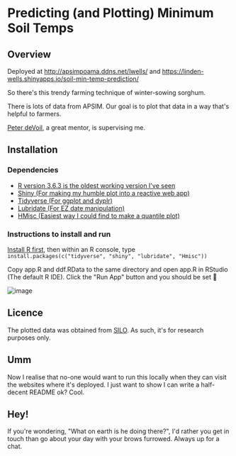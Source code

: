 # Predicting (and Plotting) Minimum Soil Temps

## Overview
Deployed at http://apsimpoama.ddns.net/lwells/ and https://linden-wells.shinyapps.io/soil-min-temp-prediction/

So there's this trendy farming technique of winter-sowing sorghum.

There is lots of data from APSIM. Our goal is to plot that data in a way that's helpful to farmers.

[Peter deVoil](https://qaafi.uq.edu.au/profile/864/peter-devoil), a great mentor, is supervising me.

## Installation

### Dependencies
- [R version 3.6.3 is the oldest working version I've seen](https://www.r-project.org/)
- [Shiny (For making my humble plot into a reactive web app)](https://shiny.rstudio.com/)
- [Tidyverse (For ggplot and dyplr)](https://www.tidyverse.org/)
- [Lubridate (For EZ date manipulation)](https://lubridate.tidyverse.org/)
- [HMisc (Easiest way I could find to make a quantile plot)](https://cran.r-project.org/web/packages/Hmisc/index.html)

### Instructions to install and run
[Install R first](https://www.r-project.org/), then within an R console, type `install.packages(c("tidyverse", "shiny", "lubridate", "Hmisc"))`

Copy app.R and ddf.RData to the same directory and open app.R in RStudio (The default R IDE). Click the "Run App" button and you should be set 🤞

![image](https://user-images.githubusercontent.com/62700647/124210194-5a9ab900-db2e-11eb-9d5b-a42733894e0e.png)

## Licence
The plotted data was obtained from [SILO](https://www.longpaddock.qld.gov.au/silo/). As such, it's for research purposes only.

## Umm

Now I realise that no-one would want to run this locally when they can visit the websites where it's deployed. I just want to show I can write a half-decent README ok? Cool.

## Hey!

If you're wondering, "What on earth is he doing there?", I'd rather you get in touch than go about your day with your brows furrowed. Always up for a chat.

